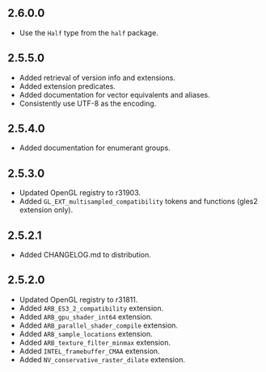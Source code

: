 2.6.0.0
-------
* Use the `Half` type from the `half` package.

2.5.5.0
-------
* Added retrieval of version info and extensions.
* Added extension predicates.
* Added documentation for vector equivalents and aliases.
* Consistently use UTF-8 as the encoding.

2.5.4.0
-------
* Added documentation for enumerant groups.

2.5.3.0
-------
* Updated OpenGL registry to r31903.
* Added `GL_EXT_multisampled_compatibility` tokens and functions (gles2 extension only).

2.5.2.1
-------
* Added CHANGELOG.md to distribution.

2.5.2.0
-------
* Updated OpenGL registry to r31811.
* Added `ARB_ES3_2_compatibility` extension.
* Added `ARB_gpu_shader_int64` extension.
* Added `ARB_parallel_shader_compile` extension.
* Added `ARB_sample_locations` extension.
* Added `ARB_texture_filter_minmax` extension.
* Added `INTEL_framebuffer_CMAA` extension.
* Added `NV_conservative_raster_dilate` extension.
